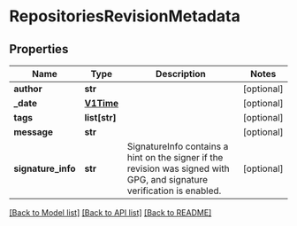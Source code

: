 # RepositoriesRevisionMetadata

## Properties
Name | Type | Description | Notes
------------ | ------------- | ------------- | -------------
**author** | **str** |  | [optional] 
**_date** | [**V1Time**](V1Time.md) |  | [optional] 
**tags** | **list[str]** |  | [optional] 
**message** | **str** |  | [optional] 
**signature_info** | **str** | SignatureInfo contains a hint on the signer if the revision was signed with GPG, and signature verification is enabled. | [optional] 

[[Back to Model list]](../README.md#documentation-for-models) [[Back to API list]](../README.md#documentation-for-api-endpoints) [[Back to README]](../README.md)


